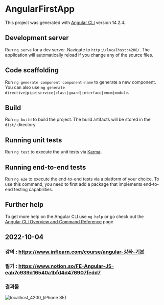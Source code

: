 # AngularFirstApp

This project was generated with [Angular CLI](https://github.com/angular/angular-cli) version 14.2.4.

## Development server

Run `ng serve` for a dev server. Navigate to `http://localhost:4200/`. The application will automatically reload if you change any of the source files.

## Code scaffolding

Run `ng generate component component-name` to generate a new component. You can also use `ng generate directive|pipe|service|class|guard|interface|enum|module`.

## Build

Run `ng build` to build the project. The build artifacts will be stored in the `dist/` directory.

## Running unit tests

Run `ng test` to execute the unit tests via [Karma](https://karma-runner.github.io).

## Running end-to-end tests

Run `ng e2e` to execute the end-to-end tests via a platform of your choice. To use this command, you need to first add a package that implements end-to-end testing capabilities.

## Further help

To get more help on the Angular CLI use `ng help` or go check out the [Angular CLI Overview and Command Reference](https://angular.io/cli) page.


## 2022-10-04
### 강의 : https://www.inflearn.com/course/angular-강좌-기본
### 필기 : https://www.notion.so/FE-Angular-JS-eab7c939d16540a1bfd4d476907fedd7

### 결과물

![localhost_4200_(iPhone SE)](https://user-images.githubusercontent.com/48319693/193825544-13f660a4-17c1-4ba3-a70d-1faa003f7ba4.png)

